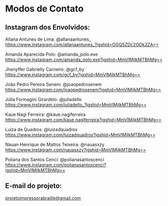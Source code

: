 # Modos de Contato

## Instagram dos Envolvidos:
Allana Antunes de Lima: @allanaantunes_  
https://www.instagram.com/allanaantunes_?igshid=OGQ5ZDc2ODk2ZA==

Amanda Aparecida Polo: @amanda_polo.exe  
https://www.instagram.com/amanda_polo.exe?igshid=MmVlMjlkMTBhMg==  

Jhenyffer Gabrielly Carneiro: @gcf_by  
https://www.instagram.com/gcf_by?igshid=MmVlMjlkMTBhMg==

João Pedro Pereira Senem: @joaopedrosenem  
https://www.instagram.com/joaopedrosenem?igshid=MmVlMjlkMTBhMg==

Júlia Formagini Girardelo: @juliadello  
https://www.instagram.com/juliadello_?igshid=MmVlMjlkMTBhMg==

Kaue Nagi Ferreira: @kaue.nagiferreira  
https://www.instagram.com/kaue.nagiferreira?igshid=MmVlMjlkMTBhMg==

Luiza de Quadros: @luizadquadros  
https://www.instagram.com/luizadquadros?igshid=MmVlMjlkMTBhMg==

Nauan Henrique de Mattos Teixeira: @nauasxzy  
https://www.instagram.com/nauasxzy?igshid=MmVlMjlkMTBhMg==

Poliana dos Santos Cenci: @polianasantoscenci  
https://www.instagram.com/polianasantoscenci?igshid=MmVlMjlkMTBhMg==

## E-mail do projeto:
projetoimpressorabraille@gmail.com
